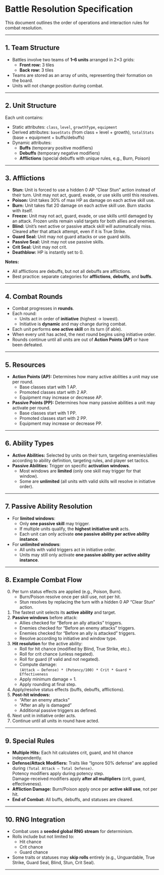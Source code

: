 # Battle Resolution Specification

This document outlines the order of operations and interaction rules for combat resolution.

---

## 1. Team Structure

- Battles involve two teams of **1–6 units** arranged in 2×3 grids:
  - **Front row:** 3 tiles
  - **Back row:** 3 tiles
- Teams are stored as an array of units, representing their formation on the board.
- Units will not change position during combat.

---

## 2. Unit Structure

Each unit contains:

- Static attributes: `class`, `level`, `growthType`, `equipment`
- Derived attributes: `baseStats` (from class + level + growth), `totalStats` (base + equipment + buffs/debuffs)
- Dynamic attributes:
  - **Buffs** (temporary positive modifiers)
  - **Debuffs** (temporary negative modifiers)
  - **Afflictions** (special debuffs with unique rules, e.g., Burn, Poison)

---

## 3. Afflictions

- **Stun:** Unit is forced to use a hidden 0 AP “Clear Stun” action instead of their turn. Unit may not act, guard, evade, or use skills until this resolves.
- **Poison:** Unit takes 30% of max HP as damage on each active skill use.
- **Burn:** Unit takes flat 20 damage on each active skill use. Burn stacks with itself.
- **Freeze:** Unit may not act, guard, evade, or use skills until damaged by an attack. Frozen units remain valid targets for both allies and enemies.
- **Blind:** Unit’s next active or passive attack skill will automatically miss. Cleared after that attack attempt, even if it is True Strike.
- **Guard Seal:** Unit may not guard attacks or use guard skills.
- **Passive Seal:** Unit may not use passive skills.
- **Crit Seal:** Unit may not crit.
- **Deathblow:** HP is instantly set to 0.

**Notes:**

- All afflictions are debuffs, but not all debuffs are afflictions.
- Best practice: separate categories for **afflictions**, **debuffs**, and **buffs**.

---

## 4. Combat Rounds

- Combat progresses in **rounds**.
- Each round:
  - Units act in order of **initiative** (highest → lowest).
  - Initiative is **dynamic** and may change during combat.
- Each unit performs **one active skill** on its turn (if able).
- When every unit has acted, the next round begins using initiative order.
- Rounds continue until all units are out of **Action Points (AP)** or have been defeated.

---

## 5. Resources

- **Action Points (AP):** Determines how many active abilities a unit may use per round.
  - Base classes start with 1 AP.
  - Promoted classes start with 2 AP.
  - Equipment may increase or decrease AP.
- **Passive Points (PP):** Determines how many passive abilities a unit may activate per round.
  - Base classes start with 1 PP.
  - Promoted classes start with 2 PP.
  - Equipment may increase or decrease PP.

---

## 6. Ability Types

- **Active Abilities:** Selected by units on their turn, targeting enemies/allies according to ability definition, targeting rules, and player set tactics.
- **Passive Abilities:** Trigger on specific **activation windows**.
  - Most windows are **limited** (only one skill may trigger for that window).
  - Some are **unlimited** (all units with valid skills will resolve in initiative order).

---

## 7. Passive Ability Resolution

- For **limited windows**:
  - Only **one passive skill** may trigger.
  - If multiple units qualify, the **highest initiative unit** acts.
  - Each unit can only activate **one passive ability per active ability instance**.
- For **unlimited windows**:
  - All units with valid triggers act in initiative order.
  - Units may still only activate **one passive ability per active ability instance**.

---

## 8. Example Combat Flow

0. Per turn status effects are applied (e.g., Poison, Burn).
   - Burn/Poison resolve once per skill use, not per hit.
   - Stun resolves by replacing the turn with a hidden 0 AP “Clear Stun” action.
1. The fastest unit selects its **active ability** and target.
2. **Passive windows** before attack:
   - Allies checked for “Before an ally attacks” triggers.
   - Enemies checked for “Before an enemy attacks” triggers.
   - Enemies checked for “Before an ally is attacked” triggers.
   - Resolve according to initiative and window type.
3. **Hit resolution** for the active ability:
   - Roll for hit chance (modified by Blind, True Strike, etc.).
   - Roll for crit chance (unless negated).
   - Roll for guard (if valid and not negated).
   - Compute damage:  
     `(Attack – Defense) * (Potency/100) * Crit * Guard * Effectiveness`
   - Apply minimum damage = 1.
   - Apply rounding at final step.
4. Apply/resolve status effects (buffs, debuffs, afflictions).
5. **Post-hit windows:**
   - “After an enemy attacks”
   - “After an ally is damaged”
   - Additional passive triggers as defined.
6. Next unit in initiative order acts.
7. Continue until all units in round have acted.

---

## 9. Special Rules

- **Multiple Hits:** Each hit calculates crit, guard, and hit chance independently.
- **Defense/Attack Modifiers:** Traits like “Ignore 50% defense” are applied during `(Total Attack – Total Defense)`.  
  Potency modifiers apply during potency step.  
  Damage-received modifiers apply **after all multipliers** (crit, guard, effectiveness).
- **Affliction Damage:** Burn/Poison apply once per **active skill use**, not per hit.
- **End of Combat:** All buffs, debuffs, and statuses are cleared.

---

## 10. RNG Integration

- Combat uses a **seeded global RNG stream** for determinism.
- Rolls include but not limited to:
  - Hit chance
  - Crit chance
  - Guard chance
- Some traits or statuses may **skip rolls** entirely (e.g., Unguardable, True Strike, Guard Seal, Blind, Stun, Crit Seal).

---
